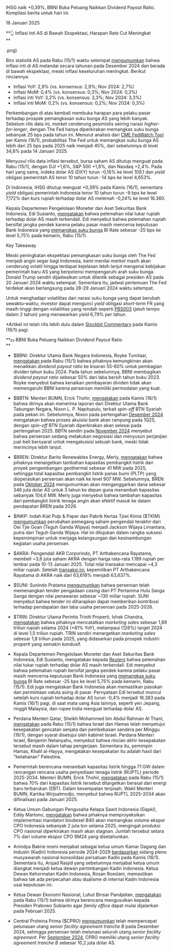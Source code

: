IHSG naik +0,39%, BBNI Buka Peluang Naikkan Dividend Payout Ratio. Kompilasi berita untuk hari ini.

16 Januari 2025

**👆 Inflasi Inti AS di Bawah Ekspektasi, Harapan Rate Cut Meningkat  
**

.png)

Biro statistik AS pada Rabu (15/1) waktu setempat [mengumumkan](https://www.bls.gov/news.release/cpi.nr0.htm) bahwa inflasi inti di AS melandai secara tahunan pada Desember 2024 dan berada di bawah ekspektasi, meski inflasi keseluruhan meningkat. Berikut rinciannya:

- Inflasi YoY: 2,9% (vs. konsensus: 2,9%; Nov 2024: 2,7%)
- Inflasi MoM: 0,4% (vs. konsensus: 0,3%; Nov 2024: 0,3%)
- Inflasi inti YoY: 3,2% (vs. konsensus: 3,3%; Nov 2024: 3,3%)
- Inflasi inti MoM: 0,2% (vs. konsensus: 0,2%; Nov 2024: 0,3%)

Perkembangan di atas kembali membuka harapan para pelaku pasar terhadap prospek pemangkasan suku bunga AS yang lebih banyak. Sebelum rilis data ini, _market_ cenderung pesimistis seiring narasi _higher-for-longer_, dengan The Fed hanya diperkirakan memangkas suku bunga sebanyak 25 bps pada tahun ini. Menurut analisis dari [CME FedWatch Tool](https://www.cmegroup.com/markets/interest-rates/cme-fedwatch-tool.html) per Kamis (16/1), probabilitas The Fed untuk memangkas suku bunga AS lebih dari 25 bps pada 2025 naik menjadi 45%, dari sebelumnya di level 34,8% pada 14 Januari 2025.

Menyusul rilis data inflasi tersebut, bursa saham AS ditutup menguat pada Rabu (15/1), dengan DJI +1,6%, S&P 500 +1,8%, dan Nasdaq +2,4%. Pada hari yang sama, indeks dolar AS (DXY) turun -0,16% ke level 109,1 dan _yield_ obligasi pemerintah AS tenor 10 tahun turun -14 bps ke level 4,653%.

Di Indonesia, IHSG ditutup menguat +0,39% pada Kamis (16/1), sementara _yield_ obligasi pemerintah Indonesia tenor 10 tahun turun -9 bps ke level 7,172% dan kurs rupiah terhadap dolar AS melemah -0,24% ke level 16.360.

Kepala Departemen Pengelolaan Moneter dan Aset Sekuritas Bank Indonesia, Edi Susianto, [mengatakan](https://www.reuters.com/markets/currencies/indonesia-central-bank-says-rupiahs-weakness-under-control-2025-01-16/) bahwa pelemahan nilai tukar rupiah terhadap dolar AS masih terkendali. Edi menyebut bahwa pelemahan rupiah bersifat jangka pendek karena pelaku pasar masih mencerna keputusan Bank Indonesia yang [memangkas suku bunga](https://snips.stockbit.com/snips-terbaru/-bi-rate-turun-25-bps-di-luar-ekspektasi) BI Rate sebesar -25 bps ke level 5,75% pada kemarin, Rabu (15/1).

Key Takeaway

Meski peningkatan ekspektasi pemangkasan suku bunga oleh The Fed menjadi angin segar bagi Indonesia, kami menilai _market_ masih akan cenderung volatil hingga terdapat kejelasan lebih lanjut mengenai kebijakan pemerintah baru AS yang berpotensi mempengaruhi arah suku bunga. Donald Trump sendiri dijadwalkan untuk dilantik sebagai presiden AS pada 20 Januari 2024 waktu setempat. Sementara itu, jadwal pertemuan The Fed terdekat akan berlangsung pada 28-29 Januari 2024 waktu setempat.

Untuk menghadapi volatilitas dari narasi suku bunga yang dapat berubah sewaktu-waktu, investor dapat mengunci _yield_ obligasi _short-term_ FR yang masih tinggi dengan volatilitas yang rendah seperti [PBS003](https://stockbit.com/symbol/PBS003) (jatuh tempo dalam 2 tahun) yang menawarkan _yield_ 6,79% per tahun.

\*Artikel ini telah rilis lebih dulu dalam [Stockbit Commentary](https://stockbit.com/post/17100355) pada Kamis (16/1) pagi.

**💵 BBNI Buka Peluang Naikkan Dividend Payout Ratio  
**

- $BBNI: Direktur Utama Bank Negara Indonesia, Royke Tumilaar, [mengatakan](https://katadata.co.id/finansial/korporasi/67878ea4eb6bf/bni-bakal-naikkan-rasio-dividen-jadi-55-sampai-60-untuk-tahun-buku-2024) pada Rabu (15/1) bahwa pihaknya kemungkinan akan menaikkan _dividend payout ratio_ ke kisaran 55-60% untuk pembagian dividen tahun buku 2024. Pada tahun sebelumnya, BBNI membagikan _dividend payout ratio_ sebesar 50% dari laba bersih tahun buku 2023. Royke menyebut bahwa kenaikan pembayaran dividen tidak akan memengaruhi BBNI karena perseroan memiliki permodalan yang kuat.
- $BBTN: Menteri BUMN, Erick Thohir, [mengatakan](https://katadata.co.id/finansial/korporasi/6788571874b9f/menteri-erick-thohir-akan-terima-laporan-pemisahan-unit-syariah-btn-pekan-ini) pada Kamis (16/1) bahwa dirinya akan menerima laporan dari Direktur Utama Bank Tabungan Negara, Nixon L. P. Napitupulu, terkait _spin-off_ BTN Syariah pada pekan ini. Sebelumnya, Nixon pada pertengahan [Desember 2024](https://snips.stockbit.com/snips-terbaru/cbdk-anak-usaha-pani-ipo-dengan-valuasi-rp17-23-t#:~:text=%24BBTN%3A%20Direktur%20Utama,merincinya%20lebih%20lanjut.) mengatakan bahwa proses akuisisi bank akan rampung pada 1Q25, dengan _spin-off_ BTN Syariah diperkirakan akan selesai pada pertengahan 2025. BBTN sendiri pada [November 2024](https://snips.stockbit.com/snips-terbaru/-bbca-10m24-laba-bersih-15-yoy-kredit-lanjut-menguat#:~:text=BBTN%20Masuki%20Tahap,1%2C3%20triliun%20rupiah.) menyebut bahwa perseroan sedang melakukan negosiasi dan menyusun perjanjian jual-beli bersyarat untuk mengakuisisi sebuah bank, meski tidak merincinya lebih lanjut.
- $BREN: Direktur Barito Renewables Energy, Merly, [mengatakan](https://market.bisnis.com/read/20250116/192/1832150/barito-renewables-bren-tambah-kapasitas-setrum-panas-bumi-41-mw) bahwa pihaknya menargetkan tambahan kapasitas pembangkit listrik dari proyek pengembangan geothermal sebesar 41 MW pada 2025, sehingga total kapasitas pembangkit listrik panas bumi (PLTP) yang dioperasikan perseroan akan naik ke level 907 MW. Sebelumnya, BREN pada [Oktober 2024](https://www.idx.co.id/StaticData/NewsAndAnnouncement/ANNOUNCEMENTSTOCK/From_EREP/202410/9564c10f34_efd4e56565.pdf) mengumumkan akan menganggarkan dana sebesar 346 juta dolar AS untuk 3 tahun ke depan guna menambah kapasitas sebanyak 104,6 MW. Merly juga menyebut bahwa tambahan kapasitas dari pembangkit listrik tenaga angin akan efektif masuk ke dalam pendapatan BREN pada 2026.
- $INKP: Indah Kiat Pulp & Paper dan Pabrik Kertas Tjiwi Kimia ($TKIM) [mengumumkan](https://www.idx.co.id/StaticData/NewsAndAnnouncement/ANNOUNCEMENTSTOCK/From_EREP/202501/76d9338618_da598aca51.pdf) perubahan pemegang saham pengendali terakhir dari Oei Tjie Goan (Teguh Ganda Wijaya) menjadi Jackson Wijaya Limantara, putra dari Teguh Ganda Wijaya. Hal ini ditujukan dalam rangka suksesi kepemimpinan untuk menjaga kelangsungan dan kesinambungan kegiatan usaha perseroan.
- $AKRA: Pengendali AKR Corporindo, PT Arthakencana Rayatama, membeli ~3,6 juta saham AKRA dengan harga rata-rata 1.189 rupiah per lembar pada 10-13 Januari 2025. Total nilai transaksi mencapai ~4,3 miliar rupiah. Setelah [transaksi ini](https://www.idx.co.id/StaticData/NewsAndAnnouncement/ANNOUNCEMENTSTOCK/From_EREP/202501/780f7fa90c_be41a52b2c.pdf), kepemilikan PT Arthakencana Rayatama di AKRA naik dari 63,619% menjadi 63,637%.
- $SUNI: Sunindo Pratama [mengumumkan](https://www.idx.co.id/StaticData/NewsAndAnnouncement/ANNOUNCEMENTSTOCK/From_EREP/202501/80bdb3b188_d15b567455.pdf) bahwa perseroan telah memenangkan tender pengadaan _casing_ dari PT Pertamina Hulu Sanga Sanga dengan nilai penawaran sebesar ~130 miliar rupiah. SUNI menyebut bahwa tender ini diharapkan dapat memberikan kontribusi terhadap pendapatan dan laba usaha perseroan pada 2025-2026.
- $TRIN: Direktur Utama Perintis Triniti Properti, Ishak Chandra, [mengatakan](https://industri.kontan.co.id/news/trinity-land-trin-bidik-pendapatan-rp18-triliun-pada-tahun-2025) bahwa pihaknya mencatatkan _marketing sales_ sebesar 1,89 triliun rupiah selama 2024 (+81% YoY), melampaui (126%) target 2024 di level 1,5 triliun rupiah. TRIN sendiri menargetkan _marketing sales_ sebesar 1,8 triliun pada 2025, yang didasarkan pada prospek industri properti yang semakin kondusif.

- Kepala Departemen Pengelolaan Moneter dan Aset Sekuritas Bank Indonesia, Edi Susianto, mengatakan kepada _[Reuters](https://www.reuters.com/markets/currencies/indonesia-central-bank-says-rupiahs-weakness-under-control-2025-01-16/)_ bahwa pelemahan nilai tukar rupiah terhadap dolar AS masih terkendali. Edi menyebut bahwa pelemahan rupiah bersifat jangka pendek karena pelaku pasar masih mencerna keputusan Bank Indonesia yang [memangkas suku bunga](https://snips.stockbit.com/snips-terbaru/-bi-rate-turun-25-bps-di-luar-ekspektasi) BI Rate sebesar -25 bps ke level 5,75% pada kemarin, Rabu (15/1). Edi juga mengatakan Bank Indonesia akan memastikan pasokan dan permintaan valuta asing di pasar. Pernyataan Edi tersebut muncul setelah kurs rupiah terhadap dolar AS turun -0,4% menjadi 16.383 pada Kamis (16/1) pagi, di saat mata uang Asia lainnya, seperti yen Jepang, ringgit Malaysia, dan rupee India menguat terhadap dolar AS.
- Perdana Menteri Qatar, Sheikh Mohammed bin Abdul Rahman Al Thani, [mengatakan](https://www.bbc.com/news/articles/cly9vx3d0j3o) pada Rabu (15/1) bahwa Israel dan Hamas telah menyetujui kesepakatan gencatan senjata dan pembebasan sandera per Minggu (19/1), dengan syarat disetujui oleh kabinet Israel. Perdana Menteri Israel, Benjamin Netanyahu, menyebut bahwa rincian akhir kesepakatan tersebut masih dalam tahap pengerjaan. Sementara itu, pemimpin Hamas, Khalil al-Hayya, mengatakan kesepakatan itu adalah hasil dari "ketahanan" Palestina.
- Pemerintah berencana menambah kapasitas listrik hingga 71 GW dalam rancangan rencana usaha penyediaan tenaga listrik (RUPTL) periode 2025-2034. Menteri BUMN, Erick Thohir, [mengatakan](https://ekonomi.bisnis.com/read/20250115/44/1831732/ri-mau-tambah-kapasitas-listrik-71-gw-erick-thohir-70-pakai-ebt) pada Rabu (15/1) bahwa 70% dari kapasitas listrik tersebut ditargetkan berasal dari energi baru terbarukan (EBT). Dalam kesempatan terpisah, Wakil Menteri BUMN, Kartika Wirjoatmodjo, menyebut bahwa RUPTL 2025-2034 akan difinalisasi pada Januari 2025.
- Ketua Umum Gabungan Pengusaha Kelapa Sawit Indonesia (Gapki), Eddy Martono, [mengatakan](https://industri.kontan.co.id/news/b40-berlaku-gapki-proyeksi-ekspor-cpo-turun-2-juta-ton-pada-tahun-2025) bahwa pihaknya memproyeksikan implementasi mandatori biodiesel B40 akan memangkas volume ekspor CPO Indonesia sebanyak 2 juta ton selama 2025, mengingat produksi CPO nasional diperkirakan masih akan stagnan. Jumlah tersebut setara 7% dari volume ekspor CPO 9M24 yang disetahunkan.
- Anindya Bakrie resmi menjabat sebagai ketua umum Kamar Dagang dan Industri (Kadin) Indonesia periode 2024-2029 [berdasarkan](https://katadata.co.id/berita/industri/6788d338d848e/anindya-bakrie-resmi-pimpin-kadin-periode-2024-2029-gantikan-arsjad-rasjid) sidang pleno musyawarah nasional konsolidasi persatuan Kadin pada Kamis (16/1). Sementara itu, Arsjad Rasjid yang sebelumnya menjabat ketua umum diangkat menjadi ketua dewan pertimbangan Kadin Indonesia. Ketua Dewan Kehormatan Kadin Indonesia, Rosan Roeslani, memastikan bahwa tak ada perpecahan atau dualisme di internal Kadin Indonesia usai keputusan ini.
- Ketua Dewan Ekonomi Nasional, Luhut Binsar Pandjaitan, [mengatakan](https://money.kompas.com/read/2025/01/15/124638526/luhut-usulkan-pembentukan-family-office-mulai-februari-2025) pada Rabu (15/1) bahwa dirinya berencana mengusulkan kepada Presiden Prabowo Subianto agar _family office_ dapat mulai dijalankan pada Februari 2025.
- Central Proteina Prima ($CPRO) [mengumumkan](https://www.idx.co.id/StaticData/NewsAndAnnouncement/ANNOUNCEMENTSTOCK/From_EREP/202501/a8452a6d2f_48f6e4622c.pdf) telah mempercepat pelunasan utang _senior facility agreement tranche B_ pada Desember 2024, sehingga perseroan telah melunasi seluruh utang _senior facility agreement_. Per [September 2024](https://www.idx.co.id/StaticData/NewsAndAnnouncement/ANNOUNCEMENTSTOCK/From_EREP/202410/20241030165557-49045-0/Report%20CPP%20Cons%2030%20September%2024_FINAL_R.pdf), CPRO memiliki utang _senior facility agreement tranche B_ sebesar 10,2 juta dolar AS.
